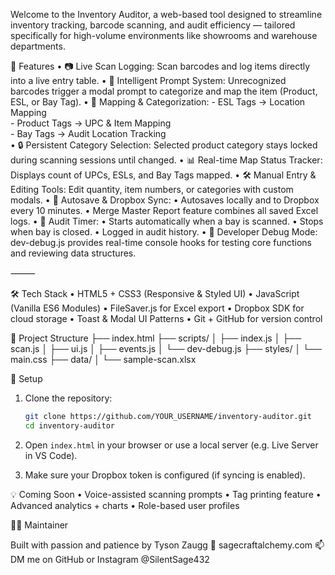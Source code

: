 Welcome to the Inventory Auditor, a web-based tool designed to streamline inventory tracking, barcode scanning, and audit efficiency — tailored specifically for high-volume environments like showrooms and warehouse departments.

🚀 Features
	•	📷 Live Scan Logging: Scan barcodes and log items directly into a live entry table.
	•	🧠 Intelligent Prompt System: Unrecognized barcodes trigger a modal prompt to categorize and map the item (Product, ESL, or Bay Tag).
	• 📂 Mapping & Categorization:
	  - ESL Tags → Location Mapping  
	  - Product Tags → UPC & Item Mapping  
	  - Bay Tags → Audit Location Tracking  
	•	🔒 Persistent Category Selection: Selected product category stays locked during scanning sessions until changed.
	•	📊 Real-time Map Status Tracker: Displays count of UPCs, ESLs, and Bay Tags mapped.
	•	🛠 Manual Entry & Editing Tools: Edit quantity, item numbers, or categories with custom modals.
	•	💾 Autosave & Dropbox Sync:
	•	Autosaves locally and to Dropbox every 10 minutes.
	•	Merge Master Report feature combines all saved Excel logs.
	•	📅 Audit Timer:
	•	Starts automatically when a bay is scanned.
	•	Stops when bay is closed.
	•	Logged in audit history.
	•	🔧 Developer Debug Mode: dev-debug.js provides real-time console hooks for testing core functions and reviewing data structures.

⸻

🛠 Tech Stack
	•	HTML5 + CSS3 (Responsive & Styled UI)
	•	JavaScript (Vanilla ES6 Modules)
	•	FileSaver.js for Excel export
	•	Dropbox SDK for cloud storage
	•	Toast & Modal UI Patterns
	•	Git + GitHub for version control


📁 Project Structure
├── index.html
├── scripts/
│   ├── index.js
│   ├── scan.js
│   ├── ui.js
│   ├── events.js
│   └── dev-debug.js
├── styles/
│   └── main.css
├── data/
│   └── sample-scan.xlsx


🔧 Setup

1. Clone the repository:
   ```bash
   git clone https://github.com/YOUR_USERNAME/inventory-auditor.git
   cd inventory-auditor
   ```

2. Open `index.html` in your browser or use a local server (e.g. Live Server in VS Code).

3. Make sure your Dropbox token is configured (if syncing is enabled).

💡 Coming Soon
	•	Voice-assisted scanning prompts
	•	Tag printing feature
	•	Advanced analytics + charts
	•	Role-based user profiles

  👨‍💻 Maintainer

Built with passion and patience by Tyson Zaugg
🔗 sagecraftalchemy.com
📫 DM me on GitHub or Instagram @SilentSage432  